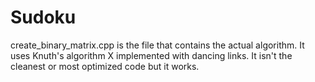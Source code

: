 # Sudoku
create_binary_matrix.cpp is the file that contains the actual algorithm. It uses Knuth's algorithm X implemented with dancing links. It isn't the cleanest or most optimized code but it works.
